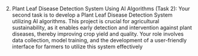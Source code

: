 2. Plant Leaf Disease Detection System Using AI Algorithms (Task 2):
Your second task is to develop a Plant Leaf Disease Detection System utilizing AI algorithms. This project is crucial for agricultural
sustainability, as it enables early detection and intervention against plant diseases, thereby improving crop yield and quality. Your role
involves data collection, model training, and the development of a user-friendly interface for farmers to utilize this system effectively
